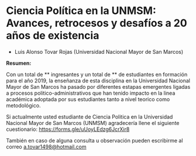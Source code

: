 # Ciencia Política en la UNMSM: Avances, retrocesos y desafíos a 20 años de existencia

  * Luis Alonso Tovar Rojas (Universidad Nacional Mayor de San Marcos)

**Resumen:**

Con un total de ** ingresantes y un total de ** de estudiantes en formación para el año 2019, la enseñanza de esta disciplina en la Universidad Nacional Mayor de San Marcos ha pasado por diferentes estapas emergentes ligadas a procesos politico-administrativos que han tenido impacto en la linea académica adoptada por sus estudiantes tanto a nivel teorico como metodológico.

Si actualmente usted estudiante de Ciencia Politica en la Universidad Nacional Mayor de San Marcos (UNMSM) agradecería llene el siguiente cuestionario: https://forms.gle/uUoyLEdzg6JcrXir8

También en caso de alguna consulta u observación pueden escribirme al correo a.tovar1498@hotmail.com
